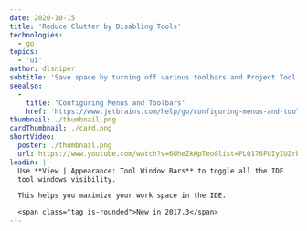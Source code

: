```yaml
---
date: 2020-10-15
title: 'Reduce Clutter by Disabling Tools'
technologies:
  - go
topics:
  - 'ui'
author: dlsniper
subtitle: 'Save space by turning off various toolbars and Project Tool.'
seealso:
  - 
    title: 'Configuring Menus and Toolbars'
    href: 'https://www.jetbrains.com/help/go/configuring-menus-and-toolbars.html'
thumbnail: ./thumbnail.png
cardThumbnail: ./card.png
shortVideo:
  poster: ./thumbnail.png
  url: https://www.youtube.com/watch?v=6UheZkHpTeo&list=PLQ176FUIyIUZrbrlz4AY1V8VzBJKZyVlW&index=91
leadin: |
  Use **View | Appearance: Tool Window Bars** to toggle all the IDE
  tool windows visibility.

  This helps you maximize your work space in the IDE.

  <span class="tag is-rounded">New in 2017.3</span>
---
```


